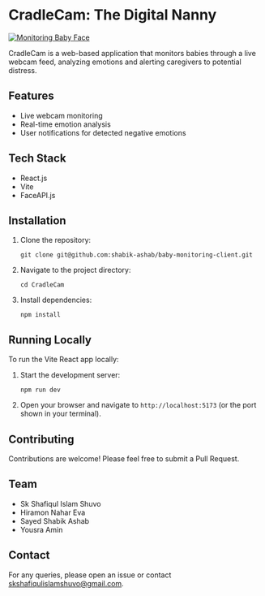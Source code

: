 # CradleCam: The Digital Nanny

[![Monitoring Baby Face](https://img.youtube.com/vi/LXsvZwiu6Mo/0.jpg)](https://www.youtube.com/watch?v=LXsvZwiu6Mo "Monitoring Baby Face - YouTube")

CradleCam is a web-based application that monitors babies through a live webcam feed, analyzing emotions and alerting caregivers to potential distress.

## Features

- Live webcam monitoring
- Real-time emotion analysis
- User notifications for detected negative emotions

## Tech Stack

- React.js
- Vite
- FaceAPI.js

## Installation

1. Clone the repository:
   ```
   git clone git@github.com:shabik-ashab/baby-monitoring-client.git
   ```
2. Navigate to the project directory:
   ```
   cd CradleCam
   ```
3. Install dependencies:
   ```
   npm install
   ```

## Running Locally

To run the Vite React app locally:

1. Start the development server:
   ```
   npm run dev
   ```
2. Open your browser and navigate to `http://localhost:5173` (or the port shown in your terminal).

## Contributing

Contributions are welcome! Please feel free to submit a Pull Request.


## Team

- Sk Shafiqul Islam Shuvo
- Hiramon Nahar Eva
- Sayed Shabik Ashab
- Yousra Amin

## Contact

For any queries, please open an issue or contact [skshafiqulislamshuvo@gmail.com](mailto:skshafiqulislamshuvo@gmail.com).